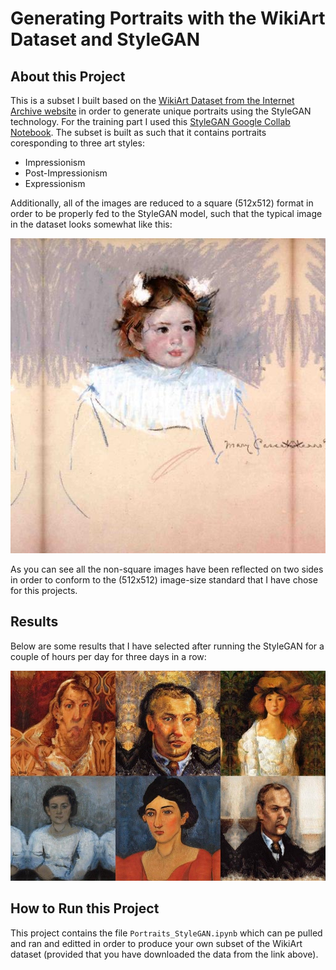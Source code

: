 # Generating Portraits with the WikiArt Dataset and StyleGAN
## About this Project
This is a subset I built based on the [WikiArt Dataset from the Internet Archive website](https://archive.org/details/wikiart-dataset) in order to generate unique portraits using the StyleGAN technology. For the training part I used this [StyleGAN Google Collab Notebook](https://colab.research.google.com/github/dvschultz/stylegan2-ada-pytorch/blob/main/SG2_ADA_PyTorch.ipynb). The subset is built as such that it contains portraits coresponding to three art styles:

* Impressionism
* Post-Impressionism
* Expressionism

Additionally, all of the images are reduced to a square (512x512) format in order to be properly fed to the StyleGAN model, such that the typical image in the dataset looks somewhat like this:

![Alt Text](/Portraits_dataset/Impressionism/5132.jpg)

As you can see all the non-square images have been reflected on two sides in order to conform to the (512x512) image-size standard that I have chose for this projects.

## Results
Below are some results that I have selected after running the StyleGAN for a couple of hours per day for three days in a row:

![Alt Text](/Results/compil_2.jpg)

## How to Run this Project
This project contains the file <code>Portraits_StyleGAN.ipynb</code> which can pe pulled and ran and editted in order to produce your own subset of the WikiArt dataset (provided that you have downloaded the data from the link above).
